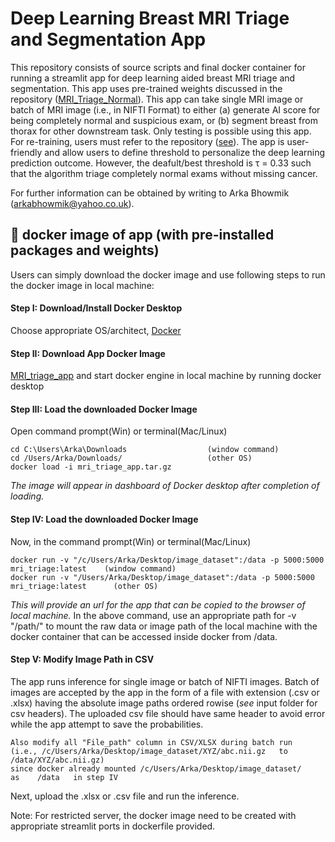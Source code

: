 # Deep Learning Breast MRI Triage and Segmentation App

This repository consists of source scripts and final docker container for running a streamlit app for deep learning aided breast MRI triage and segmentation. This app uses pre-trained weights discussed in the repository ([MRI_Triage_Normal](https://github.com/Arka-Bhowmik/mri_triage_normal/)). This app can take single MRI image or batch of MRI image (i.e., in NIFTI Format) to either (a) generate AI score for being completely normal and suspicious exam, or (b) segment breast from thorax for other downstream task. Only testing is possible using this app. For re-training, users must refer to the repository ([see](https://github.com/Arka-Bhowmik/mri_triage_normal/tree/main/training)). The app is user-friendly and allow users to define threshold to personalize the deep learning prediction outcome. However, the deafult/best threshold is τ = 0.33 such that the algorithm triage completely normal exams without missing cancer.

For further information can be obtained by writing to Arka Bhowmik (arkabhowmik@yahoo.co.uk).

## 🐳  docker image of app (with pre-installed packages and weights)
Users can simply download the docker image and use following steps to run the docker image in local machine:

#### Step I: Download/Install Docker Desktop
Choose appropriate OS/architect, [Docker](https://www.docker.com/products/docker-desktop/)

#### Step II: Download App Docker Image 
[MRI_triage_app](https://drive.google.com/file/d/1N9k4Le-vWJWAuTUiGJM-GX2C4uM8Q1aH/view?usp=sharing) and start docker engine in local machine by running docker desktop

#### Step III: Load the downloaded Docker Image 
Open command prompt(Win) or terminal(Mac/Linux)
```
cd C:\Users\Arka\Downloads                  (window command)
cd /Users/Arka/Downloads/                   (other OS)
docker load -i mri_triage_app.tar.gz
```
*The image will appear in dashboard of Docker desktop after completion of loading.*

#### Step IV: Load the downloaded Docker Image 
Now, in the command prompt(Win) or terminal(Mac/Linux)
```
docker run -v "/c/Users/Arka/Desktop/image_dataset":/data -p 5000:5000 mri_triage:latest    (window command)
docker run -v "/Users/Arka/Desktop/image_dataset":/data -p 5000:5000 mri_triage:latest      (other OS)
```
*This will provide an url for the app that can be copied to the browser of local machine.* In the above command, use an appropriate path for -v "/path/" to mount the raw data or image path of the local machine with the docker container that can be accessed inside docker from /data.

#### Step V: Modify Image Path in CSV
The app runs inference for single image or batch of NIFTI images. Batch of images are accepted by the app in the form of a file with extension (.csv or .xlsx) having the absolute image paths ordered rowise (*see* input folder for csv headers). The uploaded csv file should have same header to avoid error while the app attempt to save the probabilities.
```
Also modify all "File_path" column in CSV/XLSX during batch run
(i.e., /c/Users/Arka/Desktop/image_dataset/XYZ/abc.nii.gz   to   /data/XYZ/abc.nii.gz)
since docker already mounted /c/Users/Arka/Desktop/image_dataset/    as    /data   in step IV
```
Next, upload the .xlsx or .csv file and run the inference.


Note: For restricted server, the docker image need to be created with appropriate streamlit ports in dockerfile provided.

